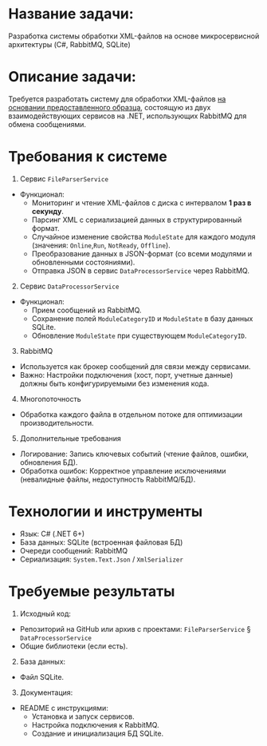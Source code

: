 
# Название задачи: 

Разработка системы обработки XML-файлов на основе микросервисной архитектуры (C#, RabbitMQ, SQLite) 

# Описание задачи: 

Требуется разработать систему для обработки XML-файлов [на основании предоставленного образца](Task/status.xml), состоящую из двух взаимодействующих сервисов на .NET, использующих RabbitMQ для обмена сообщениями. 
 
# Требования к системе 

1. Сервис `FileParserService` 

* Функционал: 
   * Мониторинг и чтение XML-файлов с диска с интервалом **1 раз в секунду**. 
   * Парсинг XML с сериализацией данных в структурированный формат. 
   * Случайное изменение свойства `ModuleState` для каждого модуля (значения: `Online`,`Run`, `NotReady`, `Offline`). 
   * Преобразование данных в JSON-формат (со всеми модулями и обновленными состояниями). 
   * Отправка JSON в сервис `DataProcessorService` через RabbitMQ. 


2. Сервис `DataProcessorService` 

* Функционал: 
   * Прием сообщений из RabbitMQ. 
   * Сохранение полей `ModuleCategoryID` и `ModuleState` в базу данных SQLite. 
   * Обновление `ModuleState` при существующем `ModuleCategoryID`. 

3. RabbitMQ 

* Используется как брокер сообщений для связи между сервисами. 
* Важно: Настройки подключения (хост, порт, учетные данные) должны быть конфигурируемыми без изменения кода. 

4. Многопоточность 

* Обработка каждого файла в отдельном потоке для оптимизации производительности. 

5. Дополнительные требования 

* Логирование: Запись ключевых событий (чтение файлов, ошибки, обновления БД). 
* Обработка ошибок: Корректное управление исключениями (невалидные файлы, недоступность RabbitMQ/БД). 
 
# Технологии и инструменты 

* Язык: C# (.NET 6+) 
* База данных: SQLite (встроенная файловая БД) 
* Очереди сообщений: RabbitMQ 
* Сериализация: `System.Text.Json` / `XmlSerializer` 
 
# Требуемые результаты 

1. Исходный код: 
* Репозиторий на GitHub или архив с проектами: 
 `FileParserService` § `DataProcessorService` 
* Общие библиотеки (если есть). 
2. База данных: 
* Файл SQLite. 
3. Документация: 
* README с инструкциями: 
   * Установка и запуск сервисов. 
   * Настройка подключения к RabbitMQ. 
   * Создание и инициализация БД SQLite. 

